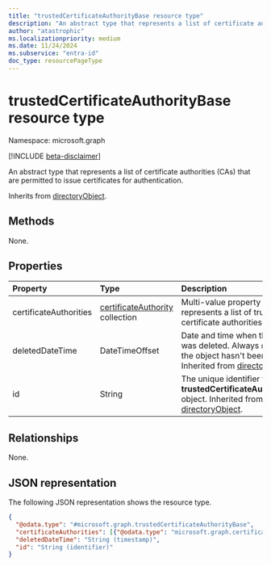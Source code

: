 ```yaml
---
title: "trustedCertificateAuthorityBase resource type"
description: "An abstract type that represents a list of certificate authorities (CAs) that are permitted to issue certificates for authentication."
author: "atastrophic"
ms.localizationpriority: medium
ms.date: 11/24/2024
ms.subservice: "entra-id"
doc_type: resourcePageType
---
```


# trustedCertificateAuthorityBase resource type

Namespace: microsoft.graph

[!INCLUDE [beta-disclaimer](../../includes/beta-disclaimer.md)]

An abstract type that represents a list of certificate authorities (CAs) that are permitted to issue certificates for authentication.

Inherits from [directoryObject](../resources/directoryobject.md).

## Methods
None.

## Properties

|Property|Type|Description|
|:---|:---|:---|
|certificateAuthorities|[certificateAuthority](../resources/certificateauthority.md) collection | Multi-value property that represents a list of trusted certificate authorities.|
|deletedDateTime|DateTimeOffset|Date and time when this object was deleted. Always `null` when the object hasn't been deleted. Inherited from [directoryObject](../resources/directoryobject.md).|
|id|String|The unique identifier for the **trustedCertificateAuthorityBase** object. Inherited from [directoryObject](../resources/directoryobject.md).|

## Relationships
None.

## JSON representation

The following JSON representation shows the resource type.
<!-- {
  "blockType": "resource",
  "keyProperty": "id",
  "@odata.type": "microsoft.graph.trustedCertificateAuthorityBase",
  "baseType": "microsoft.graph.directoryObject",
  "openType": false
}
-->
``` json
{
  "@odata.type": "#microsoft.graph.trustedCertificateAuthorityBase",
  "certificateAuthorities": [{"@odata.type": "microsoft.graph.certificateAuthority"}],
  "deletedDateTime": "String (timestamp)",
  "id": "String (identifier)"
}
```
